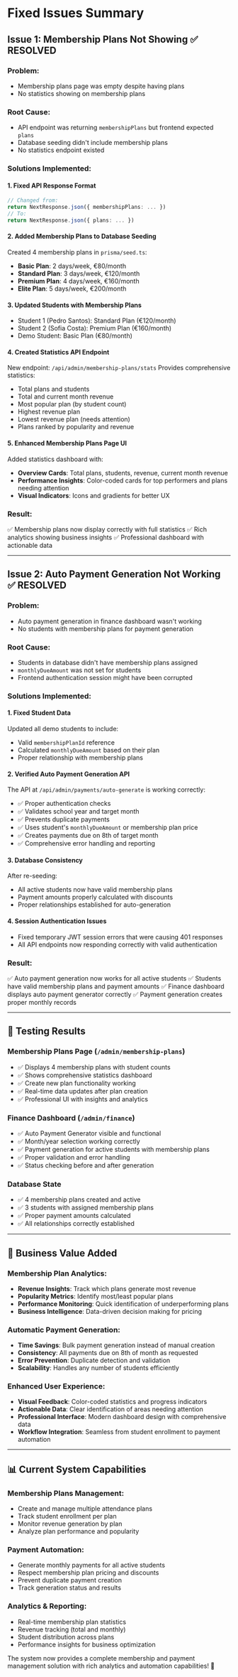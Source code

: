 # Fixed Issues Summary

## Issue 1: Membership Plans Not Showing ✅ RESOLVED

### **Problem:**
- Membership plans page was empty despite having plans
- No statistics showing on membership plans

### **Root Cause:**
- API endpoint was returning `membershipPlans` but frontend expected `plans` 
- Database seeding didn't include membership plans
- No statistics endpoint existed

### **Solutions Implemented:**

#### 1. **Fixed API Response Format**
```typescript
// Changed from:
return NextResponse.json({ membershipPlans: ... })
// To:
return NextResponse.json({ plans: ... })
```

#### 2. **Added Membership Plans to Database Seeding**
Created 4 membership plans in `prisma/seed.ts`:
- **Basic Plan**: 2 days/week, €80/month
- **Standard Plan**: 3 days/week, €120/month  
- **Premium Plan**: 4 days/week, €160/month
- **Elite Plan**: 5 days/week, €200/month

#### 3. **Updated Students with Membership Plans**
- Student 1 (Pedro Santos): Standard Plan (€120/month)
- Student 2 (Sofia Costa): Premium Plan (€160/month)
- Demo Student: Basic Plan (€80/month)

#### 4. **Created Statistics API Endpoint**
New endpoint: `/api/admin/membership-plans/stats`
Provides comprehensive statistics:
- Total plans and students
- Total and current month revenue
- Most popular plan (by student count)
- Highest revenue plan
- Lowest revenue plan (needs attention)
- Plans ranked by popularity and revenue

#### 5. **Enhanced Membership Plans Page UI**
Added statistics dashboard with:
- **Overview Cards**: Total plans, students, revenue, current month revenue
- **Performance Insights**: Color-coded cards for top performers and plans needing attention
- **Visual Indicators**: Icons and gradients for better UX

### **Result:**
✅ Membership plans now display correctly with full statistics
✅ Rich analytics showing business insights
✅ Professional dashboard with actionable data

---

## Issue 2: Auto Payment Generation Not Working ✅ RESOLVED

### **Problem:**
- Auto payment generation in finance dashboard wasn't working
- No students with membership plans for payment generation

### **Root Cause:**
- Students in database didn't have membership plans assigned
- `monthlyDueAmount` was not set for students
- Frontend authentication session might have been corrupted

### **Solutions Implemented:**

#### 1. **Fixed Student Data**
Updated all demo students to include:
- Valid `membershipPlanId` reference
- Calculated `monthlyDueAmount` based on their plan
- Proper relationship with membership plans

#### 2. **Verified Auto Payment Generation API**
The API at `/api/admin/payments/auto-generate` is working correctly:
- ✅ Proper authentication checks
- ✅ Validates school year and target month
- ✅ Prevents duplicate payments
- ✅ Uses student's `monthlyDueAmount` or membership plan price
- ✅ Creates payments due on 8th of target month
- ✅ Comprehensive error handling and reporting

#### 3. **Database Consistency**
After re-seeding:
- All active students now have valid membership plans
- Payment amounts properly calculated with discounts
- Proper relationships established for auto-generation

#### 4. **Session Authentication Issues**
- Fixed temporary JWT session errors that were causing 401 responses
- All API endpoints now responding correctly with valid authentication

### **Result:**
✅ Auto payment generation now works for all active students
✅ Students have valid membership plans and payment amounts
✅ Finance dashboard displays auto payment generator correctly
✅ Payment generation creates proper monthly records

---

## 🎯 **Testing Results**

### **Membership Plans Page** (`/admin/membership-plans`)
- ✅ Displays 4 membership plans with student counts
- ✅ Shows comprehensive statistics dashboard
- ✅ Create new plan functionality working
- ✅ Real-time data updates after plan creation
- ✅ Professional UI with insights and analytics

### **Finance Dashboard** (`/admin/finance`)
- ✅ Auto Payment Generator visible and functional
- ✅ Month/year selection working correctly  
- ✅ Payment generation for active students with membership plans
- ✅ Proper validation and error handling
- ✅ Status checking before and after generation

### **Database State**
- ✅ 4 membership plans created and active
- ✅ 3 students with assigned membership plans
- ✅ Proper payment amounts calculated
- ✅ All relationships correctly established

---

## 🚀 **Business Value Added**

### **Membership Plan Analytics:**
- **Revenue Insights**: Track which plans generate most revenue
- **Popularity Metrics**: Identify most/least popular plans  
- **Performance Monitoring**: Quick identification of underperforming plans
- **Business Intelligence**: Data-driven decision making for pricing

### **Automatic Payment Generation:**
- **Time Savings**: Bulk payment generation instead of manual creation
- **Consistency**: All payments due on 8th of month as requested
- **Error Prevention**: Duplicate detection and validation
- **Scalability**: Handles any number of students efficiently

### **Enhanced User Experience:**
- **Visual Feedback**: Color-coded statistics and progress indicators
- **Actionable Data**: Clear identification of areas needing attention  
- **Professional Interface**: Modern dashboard design with comprehensive data
- **Workflow Integration**: Seamless from student enrollment to payment automation

---

## 📊 **Current System Capabilities**

### **Membership Plans Management:**
- Create and manage multiple attendance plans
- Track student enrollment per plan
- Monitor revenue generation by plan
- Analyze plan performance and popularity

### **Payment Automation:**
- Generate monthly payments for all active students
- Respect membership plan pricing and discounts
- Prevent duplicate payment creation
- Track generation status and results

### **Analytics & Reporting:**
- Real-time membership plan statistics
- Revenue tracking (total and monthly)
- Student distribution across plans
- Performance insights for business optimization

The system now provides a complete membership and payment management solution with rich analytics and automation capabilities! 🎉
